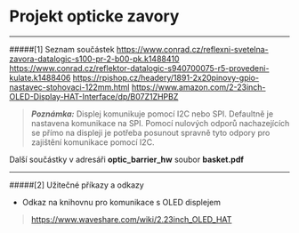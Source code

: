 # Projekt opticke zavory
---
#####[1] Seznam součástek
https://www.conrad.cz/reflexni-svetelna-zavora-datalogic-s100-pr-2-b00-pk.k1488410
https://www.conrad.cz/reflektor-datalogic-s940700075-r5-provedeni-kulate.k1488406
https://rpishop.cz/headery/1891-2x20pinovy-gpio-nastavec-stohovaci-122mm.html
https://www.amazon.com/2-23inch-OLED-Display-HAT-Interface/dp/B07Z1ZHPBZ
> **_Poznámka:_**  Displej komunikuje pomocí I2C nebo SPI. Defaultně je nastavena komunikace na SPI. Pomocí nulových odporů nachazejících se přímo na displeji je potřeba posunout spravně tyto odpory pro zajištění komunikace pomocí I2C.

Další součástky v adresáři **optic_barrier_hw** soubor **basket.pdf**

---
#####[2] Užitečné příkazy a odkazy
* Odkaz na knihovnu pro komunikace s OLED displejem
>https://www.waveshare.com/wiki/2.23inch_OLED_HAT

